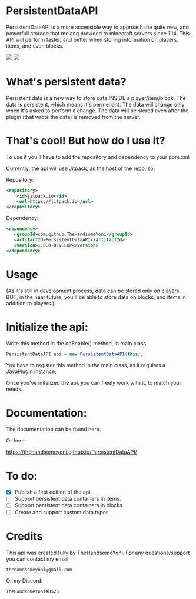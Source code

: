 # PersistentDataAPI

PersistentDataAPI is a more accessible way to approach the quite new, and powerfull storage that mojang provided to minecraft servers since 1.14.
This API will perform faster, and better when storing information on players, items, and even blocks. 

![](https://img.shields.io/github/tag/thehandsomeyoni/persistentdataapi.svg) ![](https://img.shields.io/github/release/thehandsomeyoni/persistentdataapi.svg)

# What's persistent data?
Persistent data is a new way to store data INSIDE a player/item/block. The data is persistent, which means it's permenant. 
The data will change only when it's asked to perform a change.
The data will be stored even after the plugin (that wrote the data) is removed from the server.

# That's cool! But how do I use it?
To use it you'll have to add the repository and dependency to your pom.xml

Currently, the api will use Jitpack, as the host of the repo, so:

Repository:

```xml
<repository>
    <id>jitpack.io</id>
    <url>https://jitpack.io</url>
</repository>
 ```
 
 Dependency:
 ```xml
<dependency>
    <groupId>com.github.TheHandsomeYoni</groupId>
    <artifactId>PersistentDataAPI</artifactId>
    <version>1.0.0-DEVELOP</version>
</dependency>
  ```
  
# Usage
(As it's still in development process, data can be stored only on players. 
BUT, in the near future, you'll be able to store data on blocks, and items in addition to players.)

# Initialize the api:
Write this method in the onEnable() method, in main class
```java
PersistentDataAPI api = new PersistentDataAPI(this);
```
You have to register this method in the main class, as it requires a JavaPlugin instance;

Once you've initalized the api, you can freely work with it, to match your needs.

# Documentation:
The documentation can be found here.

Or here:

https://thehandsomeyoni.github.io/PersistentDataAPI/

# To do:
- [x] Publish a first edition of the api.
- [ ] Support persistent data containers in items.
- [ ] Support persistent data containers in blocks.
- [ ] Create and support custom data types.

# Credits
This api was created fully by TheHandsomeYoni.
For any questions/support you can contact my email:

`thehandsomeyoni@gmail.com`

Or my Discord:

`TheHandsomeYoni#0523`
